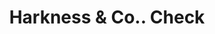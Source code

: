 ---
doi: 10.7916/D8P2895X
date_other: '1880'
date_other_textual: 1880-1889
form: printed ephemera
genre:
- Checks (bank checks)
name:
- Harkness & Co.
object_in_context_url: https://biggert.cul.columbia.edu/items/view/ave_biggert_00146
subject_hierarchical_geographic:
- Salmon City, Idaho, United States
subject_name:
- Harkness & Co.
title: Harkness & Co.. Check
sort_title: Harkness & Co.. Check
call_number: ave_biggert_00146
coordinates:
- 45.17805555555555,-113.90277777777779
pid: ave_biggert_00146
identifiers: ave_biggert_00146
canvas_id: ldpd:395421
permalink: "/items/ave_biggert_00146/"
layout: iiif-image-page
---